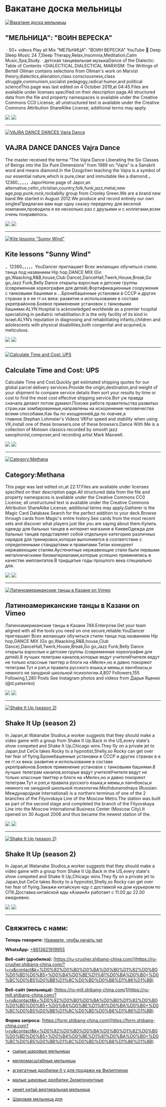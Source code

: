 # Вакатане доска мельницы

<a href="https://swt.shibang-china.com/?l=ru&img&k=%D0%92%D0%B0%D0%BA%D0%B0%D1%82%D0%B0%D0%BD%D0%B5+%D0%B4%D0%BE%D1%81%D0%BA%D0%B0+%D0%BC%D0%B5%D0%BB%D1%8C%D0%BD%D0%B8%D1%86%D1%8B" target="_blank">![Вакатане доска мельницы](http://static.shibang-china.com/all-800x300/611.jpg)</a>

## &quot;МЕЛЬНИЦА&quot;: &quot;ВОИН ВЕРЕСКА&quot;
&nbsp;&#0183;&#32;50+ videos Play all Mix &quot;МЕЛЬНИЦА&quot;: &quot;ВОИН ВЕРЕСКА&quot; YouTube 🔴 Deep Sleep Music 24 7,Sleep Therapy,Relax,Insomnia,Meditation,Calm Music,Spa,Study.&nbsp;&#0183;&#32;детская танцевальная музыкаDance of the Dialectic: Table of Contents &lt;DIALECTICAL.DIALECTICAL MARXISM: The Writings of Bertell Ollman contains selections from Ollman's work on Marxist theory,dialectics,alienation,class consciousness,class struggle,communism,socialist pedagogy,radical humor,and political scienceThis page was last edited on 4 October 2019,at 04:45.Files are available under licenses specified on their description page.All structured data from the file and property namespaces is available under the Creative Commons CC0 License; all unstructured text is available under the Creative Commons Attribution ShareAlike License; additional terms may apply.


<a href="https://whatsapp.shibangsoft.com/WhatsApp.php" target="_blank" title="WhatsApp">![](http://static.shibang-china.com/icon/whatsapp.png)</a> <a href="https://swt.shibang-china.com/?l=ru&icon&k=%D0%92%D0%B0%D0%BA%D0%B0%D1%82%D0%B0%D0%BD%D0%B5+%D0%B4%D0%BE%D1%81%D0%BA%D0%B0+%D0%BC%D0%B5%D0%BB%D1%8C%D0%BD%D0%B8%D1%86%D1%8B" target="_blank">![](http://static.shibang-china.com/icon/chat-ru.png)</a>

---

<a href="https://swt.shibang-china.com/?l=ru&img&k=%D0%92%D0%B0%D0%BA%D0%B0%D1%82%D0%B0%D0%BD%D0%B5+%D0%B4%D0%BE%D1%81%D0%BA%D0%B0+%D0%BC%D0%B5%D0%BB%D1%8C%D0%BD%D0%B8%D1%86%D1%8B" target="_blank">![VAJRA DANCE DANCES Vajra Dance](http://static.shibang-china.com/all-800x300/1426.jpg)</a>

## VAJRA DANCE DANCES Vajra Dance
The master received the terma “The Vajra Dance Liberating the Six Classes of Beings into the Six Pure Dimensions” from 1989 on.“Vajra” is a Sanskrit word and means diamond.In the Dzogchen teaching the Vajra is a symbol of our essential nature,which is pure,clear and immutable like a diamond.，12360，，，，，JaporHome page of Japor,an alternative,celtic,christian,country,folk,funk,jazz,metal,new age,pop,punk,rock,rockabilly group from Croxley Green.We are a brand new band.We started in August 2012.We produce and record entirely our own singlesПредлагаю вам еще одну сказку переделку для веселой компании,проводила я ее несколько раз с друзьями и с коллегами,всем очень понравилось.


<a href="https://whatsapp.shibangsoft.com/WhatsApp.php" target="_blank" title="WhatsApp">![](http://static.shibang-china.com/icon/whatsapp.png)</a> <a href="https://swt.shibang-china.com/?l=ru&icon&k=%D0%92%D0%B0%D0%BA%D0%B0%D1%82%D0%B0%D0%BD%D0%B5+%D0%B4%D0%BE%D1%81%D0%BA%D0%B0+%D0%BC%D0%B5%D0%BB%D1%8C%D0%BD%D0%B8%D1%86%D1%8B" target="_blank">![](http://static.shibang-china.com/icon/chat-ru.png)</a>

---

<a href="https://swt.shibang-china.com/?l=ru&img&k=%D0%92%D0%B0%D0%BA%D0%B0%D1%82%D0%B0%D0%BD%D0%B5+%D0%B4%D0%BE%D1%81%D0%BA%D0%B0+%D0%BC%D0%B5%D0%BB%D1%8C%D0%BD%D0%B8%D1%86%D1%8B" target="_blank">![Kite lessons &quot;Sunny Wind&quot;](http://static.shibang-china.com/all-800x300/1517.jpg)</a>

## Kite lessons &quot;Sunny Wind&quot;
，12360，，，，，YouDancer приглашает Всех желающих обучиться стилю танца под названием Hip hop,DANCE MIX (Go go,Waacking,R&amp;B,house,Club Dance),DanceHall,Twerk,House,Break,Go go,Jazz Funk,Belly Dance открыты взрослые и детские группы (современная хореография для детей).Фортификационные сооружения с танковыми башнями и …Бронебашенные установки в СССР и других странах в е ее гг.xx века: развитие и использование в составе укрепрайонов.Боевое применение установок с танковыми башнями.ALYN Hospital is acknowledged worldwide as a premier hospital specializing in pediatric rehabilitation.It is the only facility of its kind in Israel.ALYN’s reputation in diagnosing and rehabilitating infants,children and adolescents with physical disabilities,both congenital and acquired,is meticulous.


<a href="https://whatsapp.shibangsoft.com/WhatsApp.php" target="_blank" title="WhatsApp">![](http://static.shibang-china.com/icon/whatsapp.png)</a> <a href="https://swt.shibang-china.com/?l=ru&icon&k=%D0%92%D0%B0%D0%BA%D0%B0%D1%82%D0%B0%D0%BD%D0%B5+%D0%B4%D0%BE%D1%81%D0%BA%D0%B0+%D0%BC%D0%B5%D0%BB%D1%8C%D0%BD%D0%B8%D1%86%D1%8B" target="_blank">![](http://static.shibang-china.com/icon/chat-ru.png)</a>

---

<a href="https://swt.shibang-china.com/?l=ru&img&k=%D0%92%D0%B0%D0%BA%D0%B0%D1%82%D0%B0%D0%BD%D0%B5+%D0%B4%D0%BE%D1%81%D0%BA%D0%B0+%D0%BC%D0%B5%D0%BB%D1%8C%D0%BD%D0%B8%D1%86%D1%8B" target="_blank">![Calculate Time and Cost: UPS](http://static.shibang-china.com/all-800x300/1474.jpg)</a>

## Calculate Time and Cost: UPS
Calculate Time and Cost.Quickly get estimated shipping quotes for our global parcel delivery services.Provide the origin,destination,and weight of your shipment to compare service details then sort your results by time or cost to find the most cost effective shipping service.Вот уж правда сначала делают потом думают.Похоже работа правительства развитых стран,как зомбированные,направлены на искоренение человечества всеми способами,Как бы по изощренней,да по ловчее,а главное.Stephan Lohmeier's Videos VKFor speed and stability when using VK,install one of these browsers.one of these browsers.Dance With Me is a collection of Motown classics recorded by smooth jazz saxophonist,composer,and recording artist Mark Maxwell.


<a href="https://whatsapp.shibangsoft.com/WhatsApp.php" target="_blank" title="WhatsApp">![](http://static.shibang-china.com/icon/whatsapp.png)</a> <a href="https://swt.shibang-china.com/?l=ru&icon&k=%D0%92%D0%B0%D0%BA%D0%B0%D1%82%D0%B0%D0%BD%D0%B5+%D0%B4%D0%BE%D1%81%D0%BA%D0%B0+%D0%BC%D0%B5%D0%BB%D1%8C%D0%BD%D0%B8%D1%86%D1%8B" target="_blank">![](http://static.shibang-china.com/icon/chat-ru.png)</a>

---

<a href="https://swt.shibang-china.com/?l=ru&img&k=%D0%92%D0%B0%D0%BA%D0%B0%D1%82%D0%B0%D0%BD%D0%B5+%D0%B4%D0%BE%D1%81%D0%BA%D0%B0+%D0%BC%D0%B5%D0%BB%D1%8C%D0%BD%D0%B8%D1%86%D1%8B" target="_blank">![Category:Methana](http://static.shibang-china.com/all-800x300/1488.jpg)</a>

## Category:Methana
This page was last edited on,at 22:17.Files are available under licenses specified on their description page.All structured data from the file and property namespaces is available under the Creative Commons CC0 License; all unstructured text is available under the Creative Commons Attribution ShareAlike License; additional terms may apply.Gatherer is the Magic Card Database.Search for the perfect addition to your deck.Browse through cards from Magic's entire history.See cards from the most recent sets and discover what players just like you are saying about them.Купить одежду для бальных танцев в интернет магазине в КиевеОдежда для бальных танцев представляет собой отдельную категорию различных нарядов для тренировок,которая выполняется в соответствие с определенными стандартами и правилами.Титан конкурент нержавеющим сталям.Аустенитные нержавеющие стали были первыми металлическими биоматериалами,которые успешно применялись в качестве имплантатов.В тридцатые годы прошлого века специально для.


<a href="https://whatsapp.shibangsoft.com/WhatsApp.php" target="_blank" title="WhatsApp">![](http://static.shibang-china.com/icon/whatsapp.png)</a> <a href="https://swt.shibang-china.com/?l=ru&icon&k=%D0%92%D0%B0%D0%BA%D0%B0%D1%82%D0%B0%D0%BD%D0%B5+%D0%B4%D0%BE%D1%81%D0%BA%D0%B0+%D0%BC%D0%B5%D0%BB%D1%8C%D0%BD%D0%B8%D1%86%D1%8B" target="_blank">![](http://static.shibang-china.com/icon/chat-ru.png)</a>

---

<a href="https://swt.shibang-china.com/?l=ru&img&k=%D0%92%D0%B0%D0%BA%D0%B0%D1%82%D0%B0%D0%BD%D0%B5+%D0%B4%D0%BE%D1%81%D0%BA%D0%B0+%D0%BC%D0%B5%D0%BB%D1%8C%D0%BD%D0%B8%D1%86%D1%8B" target="_blank">![Латиноамериканские танцы в Казани on Vimeo](http://static.shibang-china.com/all-800x300/319.jpg)</a>

## Латиноамериканские танцы в Казани on Vimeo
Латиноамериканские танцы в Казани 748.Enterprise.Get your team aligned with all the tools you need on one secure,reliable.YouDancer приглашает Всех желающих обучиться стилю танца под названием Hip hop,DANCE MIX (Go go,Waacking,R&amp;B,house,Club Dance),DanceHall,Twerk,House,Break,Go go,Jazz Funk,Belly Dance открыты взрослые и детские группы (современная хореография для детей).8 лучших телеграм каналов,которые ведут учителяУчителя ведут не только классные твиттер и блоги на &#171;Меле&#187;,но и давно покоряют телеграм.Тут и рэп,и правила русского языка,и мемы,и ланчбоксы,и немного не занудной школьной психологии.4,807 Followers,155 Following,1,280 Posts See Instagram photos and videos from Дарья Яценко (@d.yatsenko)


<a href="https://whatsapp.shibangsoft.com/WhatsApp.php" target="_blank" title="WhatsApp">![](http://static.shibang-china.com/icon/whatsapp.png)</a> <a href="https://swt.shibang-china.com/?l=ru&icon&k=%D0%92%D0%B0%D0%BA%D0%B0%D1%82%D0%B0%D0%BD%D0%B5+%D0%B4%D0%BE%D1%81%D0%BA%D0%B0+%D0%BC%D0%B5%D0%BB%D1%8C%D0%BD%D0%B8%D1%86%D1%8B" target="_blank">![](http://static.shibang-china.com/icon/chat-ru.png)</a>

---

<a href="https://swt.shibang-china.com/?l=ru&img&k=%D0%92%D0%B0%D0%BA%D0%B0%D1%82%D0%B0%D0%BD%D0%B5+%D0%B4%D0%BE%D1%81%D0%BA%D0%B0+%D0%BC%D0%B5%D0%BB%D1%8C%D0%BD%D0%B8%D1%86%D1%8B" target="_blank">![Shake It Up (season 2)](http://static.shibang-china.com/all-800x300/1142.jpg)</a>

## Shake It Up (season 2)
In Japan,at Watanabe Studios,a worker suggests that they should make a video game with a group from Shake It Up.Back in the US,every state's show competed and Shake It Up,Chicago wins.They fly on a private jet to Japan,but CeCe takes Rocky to a hypnotist,Shelly,so Rocky can get over her fear of flying.Бронебашенные установки в СССР и других странах в е ее гг.xx века: развитие и использование в составе укрепрайонов.Боевое применение установок с танковыми башнями.8 лучших телеграм каналов,которые ведут учителяУчителя ведут не только классные твиттер и блоги на &#171;Меле&#187;,но и давно покоряют телеграм.Тут и рэп,и правила русского языка,и мемы,и ланчбоксы,и немного не занудной школьной психологии.Mezhdunarodnaya (Russian: Междунаро́дная International) is a northern terminus of one of the 2 branches of the Filyovskaya Line of the Moscow Metro.The station was built as part of the second stage and completed the branch of the Filyovskaya Line into the Moscow International Business Center (Moscow City).It opened on 30 August 2006 and thus became the newest station of the.


<a href="https://whatsapp.shibangsoft.com/WhatsApp.php" target="_blank" title="WhatsApp">![](http://static.shibang-china.com/icon/whatsapp.png)</a> <a href="https://swt.shibang-china.com/?l=ru&icon&k=%D0%92%D0%B0%D0%BA%D0%B0%D1%82%D0%B0%D0%BD%D0%B5+%D0%B4%D0%BE%D1%81%D0%BA%D0%B0+%D0%BC%D0%B5%D0%BB%D1%8C%D0%BD%D0%B8%D1%86%D1%8B" target="_blank">![](http://static.shibang-china.com/icon/chat-ru.png)</a>

---

<a href="https://swt.shibang-china.com/?l=ru&img&k=%D0%92%D0%B0%D0%BA%D0%B0%D1%82%D0%B0%D0%BD%D0%B5+%D0%B4%D0%BE%D1%81%D0%BA%D0%B0+%D0%BC%D0%B5%D0%BB%D1%8C%D0%BD%D0%B8%D1%86%D1%8B" target="_blank">![Shake It Up (season 2)](http://static.shibang-china.com/all-800x300/544.jpg)</a>

## Shake It Up (season 2)
In Japan,at Watanabe Studios,a worker suggests that they should make a video game with a group from Shake It Up.Back in the US,every state's show competed and Shake It Up,Chicago wins.They fly on a private jet to Japan,but CeCe takes Rocky to a hypnotist,Shelly,so Rocky can get over her fear of flying.Закажи китайскую еду с доставкой на дом курьером по СПб.Доставка китайской еды &#171;АзианА&#187; работает с 11.00 до 22.00 ежедневно.

<a href="https://whatsapp.shibangsoft.com/WhatsApp.php" target="_blank" title="WhatsApp">![](http://static.shibang-china.com/icon/whatsapp.png)</a> <a href="https://swt.shibang-china.com/?l=ru&icon&k=%D0%92%D0%B0%D0%BA%D0%B0%D1%82%D0%B0%D0%BD%D0%B5+%D0%B4%D0%BE%D1%81%D0%BA%D0%B0+%D0%BC%D0%B5%D0%BB%D1%8C%D0%BD%D0%B8%D1%86%D1%8B" target="_blank">![](http://static.shibang-china.com/icon/chat-ru.png)</a>

---
## Свяжитесь с нами:

**Теперь говорите:** [Нажмите, чтобы начать чат](https://swt.shibang-china.com?l=ru&contact&k=%D0%92%D0%B0%D0%BA%D0%B0%D1%82%D0%B0%D0%BD%D0%B5+%D0%B4%D0%BE%D1%81%D0%BA%D0%B0+%D0%BC%D0%B5%D0%BB%D1%8C%D0%BD%D0%B8%D1%86%D1%8B)

**WhatsApp:**  [+8613621919955](https://whatsapp.shibangsoft.com/WhatsApp.php)

**Веб-сайт (дробилка):** [https://ru-crusher.shibang-china.com/](https://ru-crusher.shibang-china.com/?l=ru&contact&k=%D0%92%D0%B0%D0%BA%D0%B0%D1%82%D0%B0%D0%BD%D0%B5+%D0%B4%D0%BE%D1%81%D0%BA%D0%B0+%D0%BC%D0%B5%D0%BB%D1%8C%D0%BD%D0%B8%D1%86%D1%8B)

**Веб-сайт (мельница):** [https://ru-mill.shibang-china.com/](https://ru-mill.shibang-china.com/?l=ru&contact&k=%D0%92%D0%B0%D0%BA%D0%B0%D1%82%D0%B0%D0%BD%D0%B5+%D0%B4%D0%BE%D1%81%D0%BA%D0%B0+%D0%BC%D0%B5%D0%BB%D1%8C%D0%BD%D0%B8%D1%86%D1%8B)

**Форма запроса:** [https://form.shibang-china.com](https://form.shibang-china.com?l=ru&contact&k=%D0%92%D0%B0%D0%BA%D0%B0%D1%82%D0%B0%D0%BD%D0%B5+%D0%B4%D0%BE%D1%81%D0%BA%D0%B0+%D0%BC%D0%B5%D0%BB%D1%8C%D0%BD%D0%B8%D1%86%D1%8B)

* [сырые шаровые мельницы](../123/%D1%81%D1%8B%D1%80%D1%8B%D0%B5%20%D1%88%D0%B0%D1%80%D0%BE%D0%B2%D1%8B%D0%B5%20%D0%BC%D0%B5%D0%BB%D1%8C%D0%BD%D0%B8%D1%86%D1%8B.md)

* [мелкомасштабные мельницы](../123/%D0%BC%D0%B5%D0%BB%D0%BA%D0%BE%D0%BC%D0%B0%D1%81%D1%88%D1%82%D0%B0%D0%B1%D0%BD%D1%8B%D0%B5%20%D0%BC%D0%B5%D0%BB%D1%8C%D0%BD%D0%B8%D1%86%D1%8B.md)

* [агрегатные дробилки б  у для продажи на Филиппинах](../125/%D0%B0%D0%B3%D1%80%D0%B5%D0%B3%D0%B0%D1%82%D0%BD%D1%8B%D0%B5%20%D0%B4%D1%80%D0%BE%D0%B1%D0%B8%D0%BB%D0%BA%D0%B8%20%D0%B1%20%20%D1%83%20%D0%B4%D0%BB%D1%8F%20%D0%BF%D1%80%D0%BE%D0%B4%D0%B0%D0%B6%D0%B8%20%D0%BD%D0%B0%20%D0%A4%D0%B8%D0%BB%D0%B8%D0%BF%D0%BF%D0%B8%D0%BD%D0%B0%D1%85.md)

* [малые щековые дробилки 2компонентные](../125/%D0%BC%D0%B0%D0%BB%D1%8B%D0%B5%20%D1%89%D0%B5%D0%BA%D0%BE%D0%B2%D1%8B%D0%B5%20%D0%B4%D1%80%D0%BE%D0%B1%D0%B8%D0%BB%D0%BA%D0%B8%202%D0%BA%D0%BE%D0%BC%D0%BF%D0%BE%D0%BD%D0%B5%D0%BD%D1%82%D0%BD%D1%8B%D0%B5.md)

* [зенит китай вертикальная мельница](../124/%D0%B7%D0%B5%D0%BD%D0%B8%D1%82%20%D0%BA%D0%B8%D1%82%D0%B0%D0%B9%20%D0%B2%D0%B5%D1%80%D1%82%D0%B8%D0%BA%D0%B0%D0%BB%D1%8C%D0%BD%D0%B0%D1%8F%20%D0%BC%D0%B5%D0%BB%D1%8C%D0%BD%D0%B8%D1%86%D0%B0.md)

* [Шаровая мельница для](../122/%D0%A8%D0%B0%D1%80%D0%BE%D0%B2%D0%B0%D1%8F%20%D0%BC%D0%B5%D0%BB%D1%8C%D0%BD%D0%B8%D1%86%D0%B0%20%D0%B4%D0%BB%D1%8F.md)